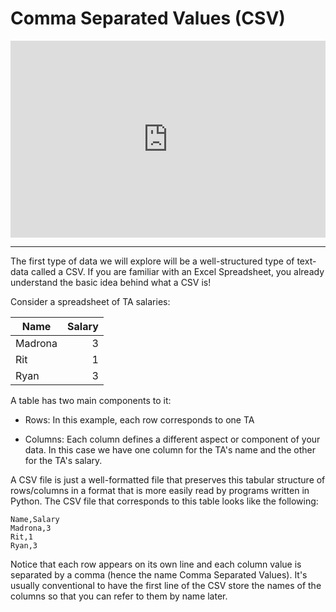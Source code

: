 # Comma Separated Values (CSV)


<div style="position: relative; padding-bottom: 62.5%; height: 0;">
    <iframe src="https://www.loom.com/embed/d590b946c39840f2ac6ad61ebe184a17" frameborder="0" webkitallowfullscreen mozallowfullscreen allowfullscreen style="position: absolute; top: 0; left: 0; width: 100%; height: 100%;"></iframe>
</div>

---

The first type of data we will explore will be a well-structured type of text-data called a CSV. If you are familiar with an Excel Spreadsheet, you already understand the basic idea behind what a CSV is!  

Consider a spreadsheet of TA salaries:  


| Name  |Salary|
|-------|-----:|
|Madrona|     3|
|Rit    |     1|
|Ryan   |     3|

A table has two main components to it:  

-  Rows: In this example, each row corresponds to one TA  

-  Columns: Each column defines a different aspect or component of your data. In this case we have one column for the TA's name and the other for the TA's salary.  


A CSV file is just a well-formatted file that preserves this tabular structure of rows/columns in a format that is more easily read by programs written in Python. The CSV file that corresponds to this table looks like the following:  

```text
Name,Salary
Madrona,3
Rit,1
Ryan,3
````

Notice that each row appears on its own line and each column value is separated by a comma (hence the name Comma Separated Values). It's usually conventional to have the first line of the CSV store the names of the columns so that you can refer to them by name later.  

